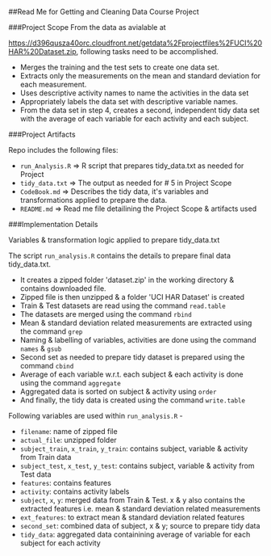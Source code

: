 ##Read Me for Getting and Cleaning Data Course Project

###Project Scope
From the data as avialable at 

https://d396qusza40orc.cloudfront.net/getdata%2Fprojectfiles%2FUCI%20HAR%20Dataset.zip, following tasks need to be accomplished.

* Merges the training and the test sets to create one data set.
* Extracts only the measurements on the mean and standard deviation for each measurement.
* Uses descriptive activity names to name the activities in the data set
* Appropriately labels the data set with descriptive variable names.
* From the data set in step 4, creates a second, independent tidy data set with the average of each variable for each activity and each subject.

###Project Artifacts

Repo includes the following files:

* `run_Analysis.R` => R script that prepares tidy_data.txt as needed for Project
* `tidy_data.txt` => The output as needed for # 5 in Project Scope
* `CodeBook.md` => Describes the tidy data, it's variables and transformations applied to prepare the data. 
* `README.md` => Read me file detailining the Project Scope & artifacts used

###Implementation Details 

Variables & transformation logic applied to prepare tidy_data.txt

The script `run_analysis.R` contains the details to prepare final data tidy_data.txt. 

* It creates a zipped folder 'dataset.zip' in the working directory & contains downloaded file.
* Zipped file is then unzipped & a folder 'UCI HAR Dataset' is created
* Train & Test datasets are read using the command `read.table`
* The datasets are merged using the command `rbind`
* Mean & standard deviation related measurements are extracted using the command `grep`
* Naming & labelling of variables, activities are done using the command `names` & `gsub`
* Second set as needed to prepare tidy dataset is prepared using the command `cbind`
* Average of each variable w.r.t. each subject & each activity is done using the command `aggregate`
* Aggregated data is sorted on subject & activity using `order`
* And finally, the tidy data is created using the command `write.table`

Following variables are used within `run_analysis.R` - 

* `filename`: name of zipped file
* `actual_file`: unzipped folder
* `subject_train`, `x_train`, `y_train`: contains subject, variable & activity from Train data
* `subject_test`, `x_test`, `y_test`: contains subject, variable & activity from Test data
* `features`: contains features
* `activity`: contains activity labels
* `subject`, `x`, `y`: merged data from Train & Test. x & y also contains the extracted features i.e. mean & standard deviation related measurements 
* `ext_features`: to extract mean & standard deviation related features
* `second_set`: combined data of subject, x & y; source to prepare tidy data
* `tidy_data`: aggregated data containining average of variable for each subject for each activity
